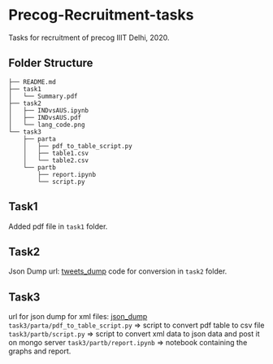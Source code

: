 # Precog-Recruitment-tasks
Tasks for recruitment of precog IIIT Delhi, 2020.

## Folder Structure
```
├── README.md
├── task1
│   └── Summary.pdf
├── task2
│   ├── INDvsAUS.ipynb
│   ├── INDvsAUS.pdf
│   └── lang_code.png
└── task3
    ├── parta
    │   ├── pdf_to_table_script.py
    │   ├── table1.csv
    │   └── table2.csv
    └── partb
        ├── report.ipynb
        └── script.py
```


## Task1
Added pdf file in `task1` folder.


## Task2
Json Dump url: [tweets_dump](https://drive.google.com/file/d/1M5FEGd2BCb4e83i61Khg-mqIi6SC6At0/view?usp=sharing)
code for conversion in `task2` folder.

## Task3
url for json dump for xml files: [json_dump](https://drive.google.com/drive/folders/1rAgHbnM6LFKMXDw9Y1A9nksrxZUKQI1F?usp=sharing)
`task3/parta/pdf_to_table_script.py` => script to convert pdf table to csv file
`task3/partb/script.py` => script to convert xml data to json data and post it on mongo server
`task3/partb/report.ipynb` => notebook containing the graphs and report.
